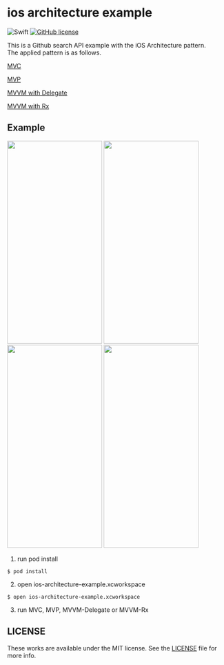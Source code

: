 # ios architecture example

![Swift](https://img.shields.io/badge/Swift-4.2-orange.svg)
[![GitHub license](https://img.shields.io/badge/license-MIT-lightgrey.svg?style=flat)](https://raw.githubusercontent.com/k-lpmg/ios-architecture-example/master/LICENSE)

This is a Github search API example with the iOS Architecture pattern. <br/>
The applied pattern is as follows.

[MVC](https://github.com/k-lpmg/ios-architecture-example/tree/master/MVC)

[MVP](https://github.com/k-lpmg/ios-architecture-example/tree/master/MVP)

[MVVM with Delegate](https://github.com/k-lpmg/ios-architecture-example/tree/master/MVVM-Delegate)

[MVVM with Rx](https://github.com/k-lpmg/ios-architecture-example/tree/master/MVVM-Rx)

## Example

<p float="left">
<img src="https://user-images.githubusercontent.com/15151687/50254859-07aafb80-0433-11e9-8183-a1abcb0e9ae7.png" width="220" height="470">
<img src="https://user-images.githubusercontent.com/15151687/50254830-ecd88700-0432-11e9-8b57-517aa8b122e1.png" width="220" height="470">
<img src="https://user-images.githubusercontent.com/15151687/50256121-28298480-0438-11e9-8a50-7df09f08a3b2.png" width="220" height="470">
<img src="https://user-images.githubusercontent.com/15151687/50254746-a7b45500-0432-11e9-840d-dd13feea3fea.png" width="220" height="470">
</p>

1. run pod install
```console
$ pod install
```

2.  open ios-architecture-example.xcworkspace
```console
$ open ios-architecture-example.xcworkspace
```

3. run MVC, MVP, MVVM-Delegate or MVVM-Rx


## LICENSE

These works are available under the MIT license. See the [LICENSE][license] file
for more info.

[license]: LICENSE
